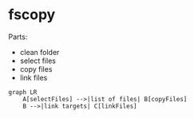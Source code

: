 
# fscopy

Parts:

- clean folder 
- select files
- copy files
- link files

```mermaid
graph LR
    A[selectFiles] -->|list of files| B[copyFiles]
    B -->|link targets| C[linkFiles]
```

